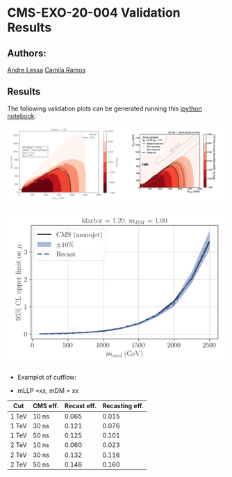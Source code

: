 # CMS-EXO-20-004 Validation Results #

## Authors: ##
[Andre Lessa](mailto:andre.lessa@ufabc.edu.br)
[Camila Ramos](mailto:ramos.camila@aluno.ufabc.edu.br)


## Results ##

The following validation plots can be generated running this [ipython notebook](../../notebooks/plotValidation-Axial.ipynb):


![Alt text](../../notebooks/cms_exo_20_004_axial.png?raw=true "Exclusion curve")

![Alt text](../../notebooks/cms_exo_20_004_axial2.png?raw=true "Upper limit comparison")

* Examplot of cutflow:

 * mLLP =xx, mDM = xx
 
  | Cut         | CMS eff.        | Recast eff.| Recasting eff. |
  | ----------- | --------------- | ---------- | -------------- |
  |   1 TeV     |      10 ns      |   0.065    |   0.015        |
  |   1 TeV     |      30 ns      |   0.121    |   0.076        |
  |   1 TeV     |      50 ns      |   0.125    |   0.101        |
  |   2 TeV     |      10 ns      |   0.060    |   0.023        |
  |   2 TeV     |      30 ns      |   0.132    |   0.116        |
  |   2 TeV     |      50 ns      |   0.146    |   0.160        |








